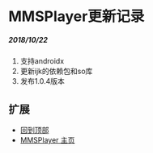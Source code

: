 # MMSPlayer更新记录

##### 2018/10/22
1. 支持androidx
2. 更新ijk的依赖包和so库
3. 发布1.0.4版本

## 扩展
- [回到顶部](https://github.com/LZ9/Hermes/blob/master/hermes/readme_mmsplayer_update#MMSPlayer更新记录)
- [MMSPlayer 主页](https://github.com/LZ9/MMSPlayer)
